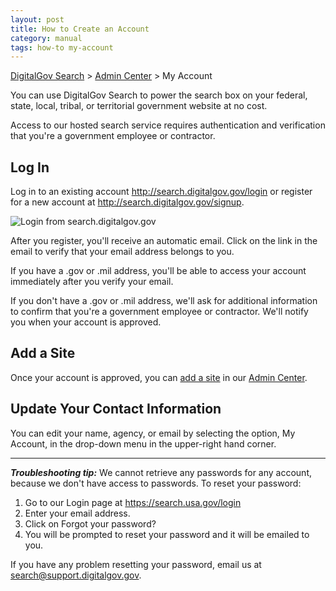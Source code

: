 ```yaml
---
layout: post
title: How to Create an Account
category: manual
tags: how-to my-account
---
```


[DigitalGov Search](/index.html) > [Admin Center](https://search.usa.gov/sites/) > My Account

You can use DigitalGov Search to power the search box on your federal, state, local, tribal, or territorial government website at no cost.

Access to our hosted search service requires authentication and verification that you're a government employee or contractor.

## Log In

Log in to an existing account <http://search.digitalgov.gov/login> or register for a new account at <http://search.digitalgov.gov/signup>.

![Login from search.digitalgov.gov](https://9fddeb862c037f6d2190-f1564c64756a8cfee25b6b19953b1d23.ssl.cf2.rackcdn.com/login.png)

After you register, you'll receive an automatic email. Click on the link in the email to verify that your email address belongs to you.

If you have a .gov or .mil address, you'll be able to access your account immediately after you verify your email.

If you don't have a .gov or .mil address, we'll ask for additional information to confirm that you're a government employee or contractor. We'll notify you when your account is approved.

## Add a Site

Once your account is approved, you can [add a site](/manual/add-site.html) in our [Admin Center](https://search.usa.gov/sites/).

## Update Your Contact Information

You can edit your name, agency, or email by selecting the option, My Account, in the drop-down menu in the upper-right hand corner.

--- 

***Troubleshooting tip:*** We cannot retrieve any passwords for any account, because we don't have access to passwords. To reset your password:

1. Go to our Login page at <https://search.usa.gov/login>
2. Enter your email address.
3. Click on Forgot your password?
4. You will be prompted to reset your password and it will be emailed to you.

If you have any problem resetting your password, email us at <search@support.digitalgov.gov>.